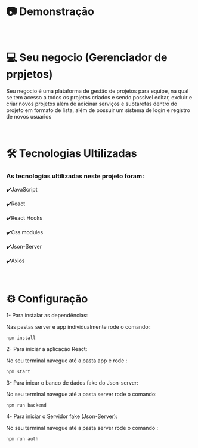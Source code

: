 # 📷 Demonstração

<br>

# 💻 Seu negocio (Gerenciador de prpjetos)

Seu negocio é uma plataforma de gestão de projetos para equipe, na qual se tem acesso a todos os projetos criados e sendo possivel editar, excluir e criar novos projetos além de adicinar serviços e subtarefas dentro do projeto em formato de lista, além de possuir um sistema de login e registro de novos usuarios

<br>

# 🛠 Tecnologias Ultilizadas

### As tecnologias ultilizadas neste projeto foram:

✔️JavaScript

✔️React

✔️React Hooks

✔️Css modules

✔️Json-Server

✔️Axios

<br>

# ⚙ Configuração

1- Para instalar as dependências:

Nas pastas server e app individualmente rode o comando:
    
    npm install

2- Para iniciar a aplicação React:

No seu terminal navegue até a pasta app e rode :

    npm start

3- Para inicar o banco de dados fake do Json-server:

No seu terminal navegue até a pasta server  rode o comando:
    
    npm run backend

4- Para iniciar o Servidor fake (Json-Server):

No seu terminal navegue até a pasta server  rode o comando :

    npm run auth






